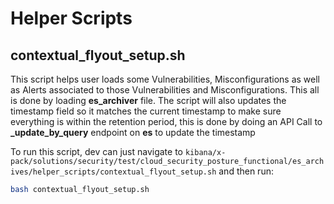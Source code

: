# Helper Scripts 

## contextual_flyout_setup.sh

This script helps user loads some Vulnerabilities, Misconfigurations as well as Alerts associated to those Vulnerabilities and Misconfigurations. This all is done by loading **es_archiver** file. The script will also updates the timestamp field so it matches the current timestamp to make sure everything is within the retention period, this is done by doing an API Call to **_update_by_query** endpoint on **es** to update the timestamp

To run this script, dev can just navigate to `kibana/x-pack/solutions/security/test/cloud_security_posture_functional/es_archives/helper_scripts/contextual_flyout_setup.sh` and then run:

```bash
bash contextual_flyout_setup.sh
```
